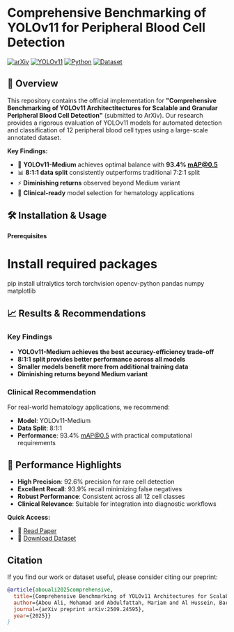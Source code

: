 # Comprehensive Benchmarking of YOLOv11 for Peripheral Blood Cell Detection

[![arXiv](https://img.shields.io/badge/arXiv-Preprint-b31b1b)](https://arxiv.org/abs/XXXX.XXXXX)
[![YOLOv11](https://img.shields.io/badge/YOLO-v11-red)](https://github.com/ultralytics/ultralytics)
[![Python](https://img.shields.io/badge/Python-3.8%2B-blue)](https://python.org)
[![Dataset](https://img.shields.io/badge/Dataset-16,891%20images-orange)](https://github.com/Mohamad-AbouAli/OI-PBC-Dataset)

## 📖 Overview

This repository contains the official implementation for **"Comprehensive Benchmarking of YOLOv11 Architectitectures for Scalable and Granular Peripheral Blood Cell Detection"** (submitted to ArXiv). Our research provides a rigorous evaluation of YOLOv11 models for automated detection and classification of 12 peripheral blood cell types using a large-scale annotated dataset.

**Key Findings:**
- 🎯 **YOLOv11-Medium** achieves optimal balance with **93.4% mAP@0.5**
- 📊 **8:1:1 data split** consistently outperforms traditional 7:2:1 split
- ⚡ **Diminishing returns** observed beyond Medium variant
- 🏥 **Clinical-ready** model selection for hematology applications



## 🛠️ Installation & Usage
**Prerequisites**

# Install required packages
pip install ultralytics torch torchvision opencv-python pandas numpy matplotlib



## 📈 Results & Recommendations

### Key Findings
- **YOLOv11-Medium achieves the best accuracy-efficiency trade-off**
- **8:1:1 split provides better performance across all models**
- **Smaller models benefit more from additional training data**
- **Diminishing returns beyond Medium variant**

### Clinical Recommendation
For real-world hematology applications, we recommend:

- **Model**: YOLOv11-Medium
- **Data Split**: 8:1:1
- **Performance**: 93.4% mAP@0.5 with practical computational requirements

## 🎯 Performance Highlights

- **High Precision**: 92.6% precision for rare cell detection
- **Excellent Recall**: 93.9% recall minimizing false negatives
- **Robust Performance**: Consistent across all 12 cell classes
- **Clinical Relevance**: Suitable for integration into diagnostic workflows

**Quick Access:**
- 🔗 [Read Paper](https://arxiv.org/abs/2509.24595)
- 💾 [Download Dataset](https://github.com/Mohamad-AbouAli/OI-PBC-Dataset)


## Citation

If you find our work or dataset useful, please consider citing our preprint:

```bibtex
@article{abouali2025comprehensive,
  title={Comprehensive Benchmarking of YOLOv11 Architectures for Scalable and Granular Peripheral Blood Cell Detection},
  author={Abou Ali, Mohamad and Abdulfattah, Mariam and Al Hussein, Baraah and Dornaika, Fadi and Cherry, Ali and Hajj-Hassan, Mohamad and Hamawy, Lara},
  journal={arXiv preprint arXiv:2509.24595},
  year={2025}}
}
